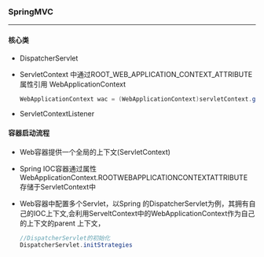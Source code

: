 ### SpringMVC

------

#### 核心类

* DispatcherServlet

* ServletContext 中通过ROOT_WEB_APPLICATION_CONTEXT_ATTRIBUTE 属性引用 WebApplicationContext

  ```java
  WebApplicationContext wac = (WebApplicationContext)servletContext.getAttribute(WebApplicationContext.ROOT_WEB_APPLICATION_CONTEXT_ATTRIBUTE);
  ```

* ServletContextListener



#### 容器启动流程

* Web容器提供一个全局的上下文(ServletContext)

* Spring IOC容器通过属性 WebApplicationContext.ROOTWEBAPPLICATIONCONTEXTATTRIBUTE 存储于ServletContext中

* Web容器中配置多个Servlet，以Spring 的DispatcherServlet为例，其拥有自己的IOC上下文,会利用ServeltContext中的WebApplicationContext作为自己的上下文的parent 上下文，

  ```java
  //DispatcherServlet的初始化
  DispatcherServlet.initStrategies
  ```

  

